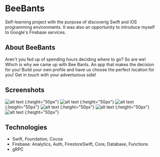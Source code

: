 # BeeBants
Self-learning project with the purpose of discoverig Swift and iOS programming environments.
It was also an opportunity to introduce myself to Google's Firebase services.

## About BeeBants
Aren't you fed up of spending hours deciding where to go? So are we! Which is why we came up with Bee Bants. An app that makes the decision for you! 
Build your own profile and have us choose the perfect location for you! Get in touch with your adventurous side!

## Screenshots  
![alt text](https://raw.githubusercontent.com/antoniosferreira/BeeBants/master/docs/signup.png?token=AIXSPX5Z5BQHEAFLKJH5HQDBFT342) {:height="50px"}
![alt text](https://raw.githubusercontent.com/antoniosferreira/BeeBants/master/docs/choose.png?token=AIXSPX7BRFAU77Y3VESG4ADBFT3ZY) {:height="50px"}
![alt text](https://github.com/antoniosferreira/BeeBants/blob/master/docs/location.png?raw=true) {:height="50px"}
![alt text](https://github.com/antoniosferreira/BeeBants/blob/master/docs/info.png?raw=true) {:height="50px"}
![alt text](https://github.com/antoniosferreira/BeeBants/blob/master/docs/spot.png?raw=true) {:height="50px"}
![alt text](https://github.com/antoniosferreira/BeeBants/blob/master/docs/feeback.png?raw=true) {:height="50px"}


## Technologies
- Swift, Foundation, Cocoa 
- Firebase: Analytics, Auth, FirestoreSwift, Core, Database, Functions
- gRPC
